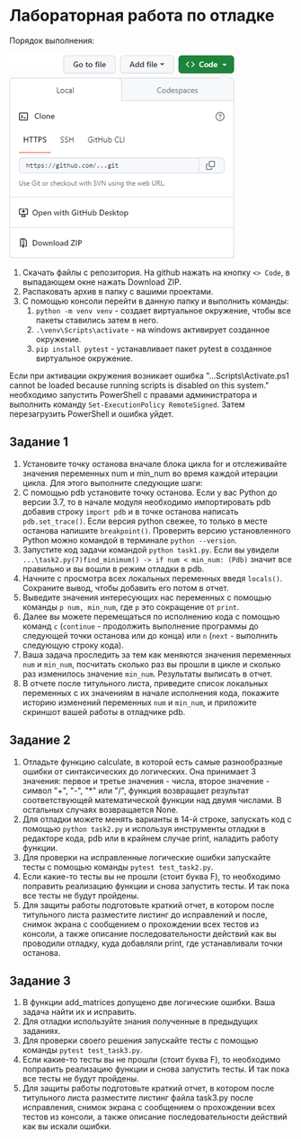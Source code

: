 # Лабораторная работа по отладке

Порядок выполнения:

![Пример скачивания файлов](download-github.png)

1. Скачать файлы с репозитория. На github нажать на кнопку `<> Code`, в выпадающем окне нажать Download ZIP.
1. Распаковать архив в папку с вашими проектами.
1. С помощью консоли перейти в данную папку и выполнить команды:
    1. `python -m venv venv` - создает виртуальное окружение, чтобы все пакеты ставились затем в него.
    1. `.\venv\Scripts\activate` - на windows активирует созданное окружение.
    1. `pip install pytest` - устанавливает пакет pytest в созданное виртуальное окружение.

Если при активации окружения возникает ошибка "...Scripts\Activate.ps1 cannot be loaded because running scripts is disabled on this system." необходимо запустить PowerShell с правами администратора и выполнить команду `Set-ExecutionPolicy RemoteSigned`. Затем перезагрузить PowerShell и ошибка уйдет.

## Задание 1

1. Установите точку останова вначале блока цикла for и отслеживайте значения переменных num и min_num во время каждой итерации цикла. Для этого выполните следующие шаги:
1. С помощью pdb установите точку останова. Если у вас Python до версии 3.7, то в начале модуля необходимо импортировать pdb добавив строку `import pdb` и в точке останова написать `pdb.set_trace()`. Если версия python свежее, то только в месте останова напишите `breakpoint()`. Проверить версию установленного Python можно командой в терминале `python --version`.
1. Запустите код задачи командой `python task1.py`. Если вы увидели `...\task2.py(7)find_minimum() -> if num < min_num: (Pdb)` значит все правильно и вы вошли в режим отладки в pdb.
1. Начните с просмотра всех локальных переменных введя `locals()`. Сохраните вывод, чтобы добавить его потом в отчет.
1. Выведите значения интересующих нас переменных с помощью команды `p num, min_num`, где `p` это сокращение от `print`.
1. Далее вы можете перемещаться по исполнению кода с помощью команд `c` (`continue` - продолжить выполнение программы до следующей точки останова или до конца) или `n` (`next` - выполнить следующую строку кода).
1. Ваша задача проследить за тем как меняются значения переменных `num` и `min_num`, посчитать сколько раз вы прошли в цикле и сколько раз изменилось значение `min_num`. Результаты выписать в отчет.
1. В отчете после титульного листа, приведите список локальных переменных с их значениям в начале исполнения кода, покажите историю изменений переменных `num` и `min_num`, и приложите скриншот вашей работы в отладчике pdb.

## Задание 2

1. Отладьте функцию calculate, в которой есть самые разнообразные ошибки от синтаксических до логических. Она принимает 3 значения: первое и третье значения - числа, второе значение - символ "+", "-", "*" или "/", функция возвращает результат соответствующей математической функции над двумя числами. В остальных случаях возвращается None.
1. Для отладки можете менять варианты в 14-й строке, запускать код с помощью `python task2.py` и используя инструменты отладки в редакторе кода, pdb или в крайнем случае print, наладить работу функции.
1. Для проверки на исправленные логические ошибки запускайте тесты с помощью команды `pytest test_task2.py`.
1. Если какие-то тесты вы не прошли (стоит буква F), то необходимо поправить реализацию функции и снова запустить тесты. И так пока все тесты не будут пройдены.
1. Для защиты работы подготовьте краткий отчет, в котором после титульного листа разместите листинг до исправлений и после, снимок экрана с сообщением о прохождении всех тестов из консоли, а также описание последовательности действий как вы проводили отладку, куда добавляли print, где устанавливали точки останова.

## Задание 3

1. В функции add_matrices допущено две логические ошибки. Ваша задача найти их и исправить.
1. Для отладки используйте знания полученные в предыдущих заданиях.
1. Для проверки своего решения запускайте тесты с помощью команды `pytest test_task3.py`.
1. Если какие-то тесты вы не прошли (стоит буква F), то необходимо поправить реализацию функции и снова запустить тесты. И так пока все тесты не будут пройдены.
1. Для защиты работы подготовьте краткий отчет, в котором после титульного листа разместите листинг файла task3.py после исправления, снимок экрана с сообщением о прохождении всех тестов из консоли, а также описание последовательности действий как вы искали ошибки.